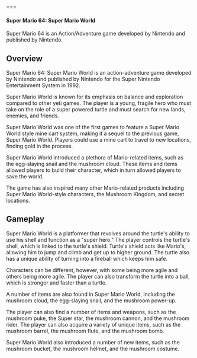 
===

####   Super Mario 64: Super Mario World

Super Mario 64 is an Action/Adventure game developed by Nintendo and published by Nintendo.

## Overview

Super Mario 64: Super Mario World is an action-adventure game developed by Nintendo and published by Nintendo for the Super Nintendo Entertainment System in 1992.

Super Mario World is known for its emphasis on balance and exploration compared to other yeti games. The player is a young, fragile hero who must take on the role of a super powered turtle and must search for new lands, enemies, and friends.

Super Mario World was one of the first games to feature a Super Mario World style mine cart system, making it a sequel to the previous game, Super Mario World. Players could use a mine cart to travel to new locations, finding gold in the process.

Super Mario World introduced a plethora of Mario-related items, such as the egg-slaying snail and the mushroom cloud. These items and items allowed players to build their character, which in turn allowed players to save the world.

The game has also inspired many other Mario-related products including Super Mario World-style characters, the Mushroom Kingdom, and secret locations.

## Gameplay

Super Mario World is a platformer that revolves around the turtle's ability to use his shell and function as a "super hero." The player controls the turtle's shell, which is linked to the turtle's shield. Turtle's shield acts like Mario's, allowing him to jump and climb and get up to higher ground. The turtle also has a unique ability of turning into a fireball which keeps him safe.

Characters can be different, however, with some being more agile and others being more agile. The player can also transform the turtle into a ball, which is stronger and faster than a turtle.

A number of items are also found in Super Mario World, including the mushroom cloud, the egg-slaying snail, and the mushroom power-up.

The player can also find a number of items and weapons, such as the mushroom puke, the Super star, the mushroom cannon, and the mushroom rider. The player can also acquire a variety of unique items, such as the mushroom barrel, the mushroom flute, and the mushroom bomb.

Super Mario World also introduced a number of new items, such as the mushroom bucket, the mushroom helmet, and the mushroom costume.
